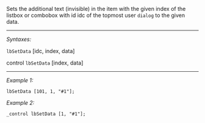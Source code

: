 Sets the additional text (invisible) in the item with the given index of the listbox or combobox with id idc of the topmost user `dialog` to the given data.


---
*Syntaxes:*

`lbSetData` [idc, index, data]

control `lbSetData` [index, data]

---
*Example 1:*

```sqf
lbSetData [101, 1, "#1"];
```

*Example 2:*

```sqf
_control lbSetData [1, "#1"];
```